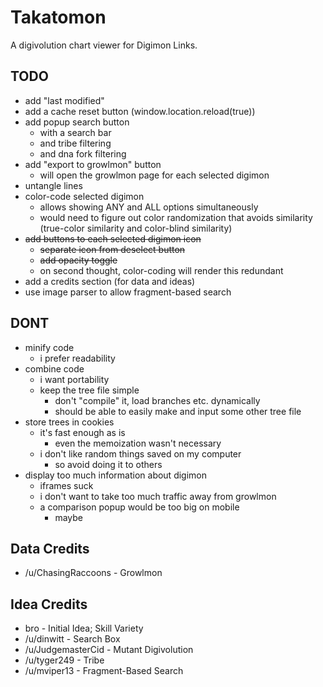 # Takatomon
A digivolution chart viewer for Digimon Links.

## TODO
- add "last modified"
- add a cache reset button (window.location.reload(true))
- add popup search button
  - with a search bar
  - and tribe filtering
  - and dna fork filtering
- add "export to growlmon" button
  - will open the growlmon page for each selected digimon
- untangle lines
- color-code selected digimon
  - allows showing ANY and ALL options simultaneously
  - would need to figure out color randomization that avoids similarity (true-color similarity and color-blind similarity)
- ~~add buttons to each selected digimon icon~~
  - ~~separate icon from deselect button~~
  - ~~add opacity toggle~~
  - on second thought, color-coding will render this redundant
- add a credits section (for data and ideas)
- use image parser to allow fragment-based search

## DONT
- minify code
  - i prefer readability
- combine code
  - i want portability
  - keep the tree file simple
    - don't "compile" it, load branches etc. dynamically
    - should be able to easily make and input some other tree file
- store trees in cookies
  - it's fast enough as is
    - even the memoization wasn't necessary
  - i don't like random things saved on my computer
    - so avoid doing it to others
- display too much information about digimon
  - iframes suck
  - i don't want to take too much traffic away from growlmon
  - a comparison popup would be too big on mobile
    - maybe

## Data Credits
- /u/ChasingRaccoons - Growlmon

## Idea Credits
- bro - Initial Idea; Skill Variety
- /u/dinwitt - Search Box
- /u/JudgemasterCid - Mutant Digivolution
- /u/tyger249 - Tribe
- /u/mviper13 - Fragment-Based Search
